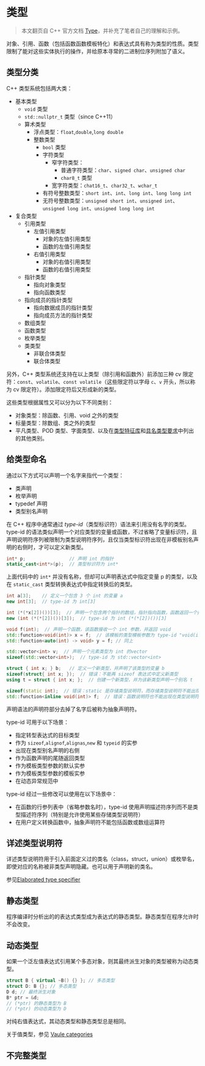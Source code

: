 # 类型

> 本文翻页自 C++ 官方文档 [Type](https://en.cppreference.com/w/cpp/language/type)，并补充了笔者自己的理解和示例。

对象、引用、函数（包括函数函数模板特化）和表达式具有称为类型的性质。类型限制了能对这些实体执行的操作，并给原本寻常的二进制位序列附加了语义。

## 类型分类

C++ 类型系统包括两大类：

- 基本类型
    - `void` 类型
    - `std::nullptr_t` 类型（since C++11）
    - 算术类型
        - 浮点类型：`float`,`double`,`long double`
        - 整数类型
            - `bool` 类型
            - 字符类型
                - 窄字符类型：
                    - 普通字符类型：`char`、`signed char`、`unsigned char`
                    - `char8_t` 类型
                - 宽字符类型：`chat16_t`、`char32_t`、`wchar_t`
            - 有符号整数类型：`short int`、`int`、`long int`、`long long int`
            - 无符号整数类型：`unsigned short int`、`unsigned int`、`unsigned long int`、`unsigned long long int`
- 复合类型
    - 引用类型
        - 左值引用类型
            - 对象的左值引用类型
            - 函数的左值引用类型
        - 右值引用类型
            - 对象的右值引用类型
            - 函数的右值引用类型
    - 指针类型
        - 指向对象类型
        - 指向函数类型
    - 指向成员的指针类型
        - 指向数据成员的指针类型
        - 指向成员方法的指针类型
    - 数组类型
    - 函数类型
    - 枚举类型
    - 类类型
        - 非联合体类型
        - 联合体类型

另外，C++ 类型系统还支持在以上类型（除引用和函数外）前添加三种 cv 限定符：`const`、`volatile`、`const volatile`（这些限定符以字母  `c`、`v` 开头，所以称为 cv 限定符）。添加限定符后又形成新的类型。

这些类型根据属性又可以分为以下不同类别：

- 对象类型：除函数、引用、void 之外的类型
- 标量类型：除数组、类之外的类型
- 平凡类型、POD 类型、字面类型、以及在[类型特征库](https://en.cppreference.com/w/cpp/types)和[具名类型要求](https://en.cppreference.com/w/cpp/named_req)中列出的其他类别。

## 给类型命名

通过以下方式可以声明一个名字来指代一个类型：

- 类声明
- 枚举声明
- typedef 声明
- 类型别名声明

在 C++ 程序中通常通过 *type-id*（类型标识符）语法来引用没有名字的类型。type-id 的语法类似声明一个对应类型的变量或函数，不过省略了变量标识符，且声明说明符序列被限制为类型说明符序列，且仅当类型标识符出现在非模板别名声明的右侧时，才可以定义新类型。

```c++
int* p;                // 声明 int 的指针
static_cast<int*>(p);  // 类型标识符为 int*
```

上面代码中的 `int*` 并没有名称，但却可以声明表达式中指定变量 p 的类型，以及在 `static_cast` 类型转换表达式中指定转换后的类型。

```c++
int a[3];    // 定义一个包含 3 个 int 的变量 a
new int[3];  // type-id 为 int[3]
```

```c++
int (*(*x[2])())[3];  // 声明一个包含两个指针的数组，指针指向函数，函数返回一个指向包含 3 个 int 的数组
new (int (*(*[2])())[3]);  // type-id 为 int (*(*[2])())[3]
```

```c++
void f(int);  // 声明一个函数，该函数接收一个 int 参数，并返回 void
std::function<void(int)> x = f;  // 该模板的类型模板参数为 type-id "void(int)"
std::function<auto(int) -> void> y = f; // 同上
```

```c++
std::vector<int> v;  // 声明一个元素类型为 int 的vector
sizeof(std::vector<int>);  // type-id 为 std::vector<int>
```

```c++
struct { int x; } b;   // 定义一个新类型，并声明了该类型的变量 b
sizeof(struct{ int x; });  // 错误：不能再 sizeof 表达式中定义新类型
using t = struct { int x; };  // 创建一个新类型，并为该新类型声明一个别名 t
```

```c++
sizeof(static int);  // 错误：static 是存储类型说明符，而存储类型说明符不能出现在类型说明符序列中
std::function<inline void(int)> f;  // 错误：函数说明符也不能出现在类型说明符序列中
```

声明语法的声明符部分去掉了名字后被称为抽象声明符。

type-id 可用于以下场景：

-   指定转型表达式的目标类型
-   作为 `sizeof`,`alignof`,`alignas`,`new` 和 `typeid` 的实参
-   出现在类型别名声明的右侧
-   作为函数声明的尾随返回类型
-   作为模板类型参数的默认实参
-   作为模板类型参数的模板实参
-   在动态异常规范中

type-id 经过一些修改可以使用在以下场景中：

-   在函数的行参列表中（省略参数名时），type-id 使用声明描述符序列而不是类型描述符序列（特别是允许使用某些存储类型说明符）
-   在用户定义转换函数中，抽象声明符不能包括函数或数组运算符

## 详述类型说明符

详述类型说明符用于引入前面定义过的类名（class，struct，union）或枚举名，即使对应的名称被非类型声明隐藏。也可以用于声明新的类名。

参见[Elaborated type specifier](https://en.cppreference.com/w/cpp/language/elaborated_type_specifier)

## 静态类型

程序编译时分析出的的表达式类型成为表达式的静态类型。静态类型在程序允许时不会改变。

## 动态类型

如果一个泛左值表达式引用某个多态对象，则其最终派生对象的类型被称为动态类型。

```c++
struct B { virtual ~B() {} }; // 多态类型
struct D: B {}; // 多态类型
D d; // 最终派生对象
B* ptr = &d;
// (*ptr) 的静态类型为 B
// (*ptr) 的动态类型为 D
```

对纯右值表达式，其动态类型和静态类型总是相同。

关于值类型，参见 [Vaule categories](https://en.cppreference.com/w/cpp/language/value_category)

## 不完整类型


